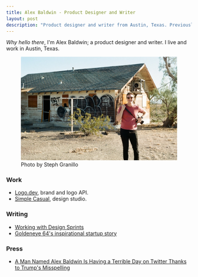 ```yaml
---
title: Alex Baldwin - Product Designer and Writer
layout: post
description: "Product designer and writer from Austin, Texas. Previously designer-in-residence with Techstars and 500 Startups."
---
```


_Why hello there_, I'm Alex Baldwin; a product designer and writer. I live and work in Austin, Texas.

<figure>
<img src="/images/hills-have-eyes.jpg" alt="Alex Baldwin, photo by Steph Granillo">
<figcaption>Photo by Steph Granillo</figcaption>
</figure>

### Work

- [Logo.dev](https://logo.dev), brand and logo API.
- [Simple Casual](https://simplecasual.com), design studio.

### Writing

- [Working with Design Sprints](/qcon-2014/)
- [Goldeneye 64's inspirational startup story](/goldeneye/)

### Press

- [A Man Named Alex Baldwin Is Having a Terrible Day on Twitter Thanks to Trump's Misspelling](https://people.com/politics/alex-baldwin-donald-trump-alec-baldwin-tweet/)
